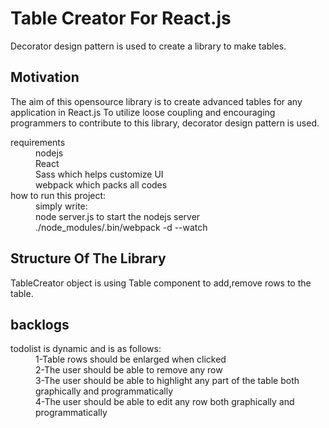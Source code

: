 # Table Creator For React.js 
Decorator design pattern is used to create a library to make tables.

## Motivation
The aim of this opensource library is to create advanced
tables for any application in React.js 
To utilize loose coupling and encouraging programmers
to contribute to this library, decorator design pattern is used.
<dl>

 <dt>requirements</dt>
  <dd>nodejs</dd>
  <dd>React</dd>  
  <dd>Sass which helps customize UI</dd>
  <dd>webpack which packs all codes</dd>    
  
 <dt>how to run this project:</dt>
  <dd>simply write: </dd>
  <dd>node server.js to start the nodejs server</dd>
  <dd>./node_modules/.bin/webpack -d --watch</dd>
</dl>

## Structure Of The Library 

TableCreator object is using Table component to add,remove
rows to the table.

## backlogs 
<dl>
<dt>todolist is dynamic and is as follows:</dt>
<dd>1-Table rows should be enlarged when  clicked</dd>
<dd>2-The user should be able to remove any row</dd>
<dd>3-The user should be able to highlight any part of the table both graphically and programmatically</dd>
<dd>4-The user should be able to edit any row both graphically and programmatically</dd>
</dl>
